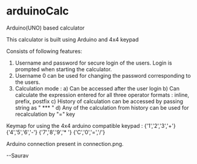 # arduinoCalc
Arduino(UNO) based calculator 

This calculator is built using Arduino and 4x4 keypad 

Consists of following features: 

1) Username and password for secure login of the users. Login is prompted when starting the calculator.
2) Username 0 can be used for changing the password corresponding to the users.
3) Calculation mode :
  a) Can be accessed after the user login 
  b) Can calculate the expression entered for all three operator formats : inline, prefix, postfix
  c) History of calculation can be accessed by passing string as " *** "
  d) Any of the calculation from history can be used for recalculation by "=" key
                      
Keymap for using the 4x4 arduino compatible keypad :  {'1','2','3','+'}
                                                      {'4','5','6','-'}
                                                      {'7','8','9','* '}
                                                      {'C','0','=','/'}
                                                      
Arduino connection present in connection.png.

--Saurav 

  


                      
